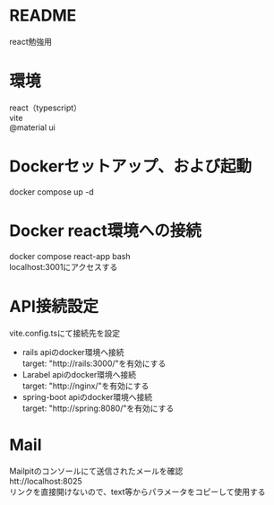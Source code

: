 # README
react勉強用

# 環境
react（typescript）<br>
vite<br>
@material ui<br>

# Dockerセットアップ、および起動
docker compose up -d<br>

# Docker react環境への接続
docker compose react-app bash<br>
localhost:3001にアクセスする<br>

# API接続設定
vite.config.tsにて接続先を設定
<ul>
<li>rails apiのdocker環境へ接続</li>target: "http://rails:3000/"を有効にする
<li>Larabel apiのdocker環境へ接続</li>target: "http://nginx/"を有効にする
<li>spring-boot apiのdocker環境へ接続</li>target: "http://spring:8080/"を有効にする
</ul>

# Mail
Mailpitのコンソールにて送信されたメールを確認<br>
htt://localhost:8025<br>
リンクを直接開けないので、text等からパラメータをコピーして使用する

